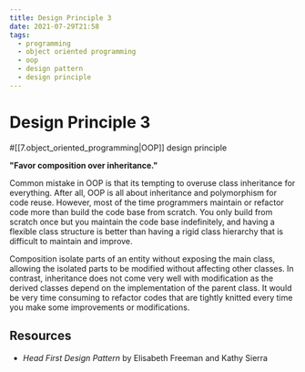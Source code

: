 ```yaml
---
title: Design Principle 3
date: 2021-07-29T21:58
tags:
  - programming
  - object oriented programming
  - oop
  - design pattern
  - design principle
---
```



# Design Principle 3

#[[7.object_oriented_programming|OOP]] design principle

**"Favor composition over inheritance."**

Common mistake in OOP is that its tempting to overuse class inheritance for
everything. After all, OOP is all about inheritance and polymorphism for code
reuse. However, most of the time programmers maintain or refactor code more than
build the code base from scratch. You only build from scratch once but you
maintain the code base indefinitely, and having a flexible class structure is
better than having a rigid class hierarchy that is difficult to maintain and
improve.

Composition isolate parts of an entity without exposing the main class, allowing
the isolated parts to be modified without affecting other classes. In contrast,
inheritance does not come very well with modification as the derived classes
depend on the implementation of the parent class. It would be very time
consuming to refactor codes that are tightly knitted every time you make some
improvements or modifications.

## Resources

- _Head First Design Pattern_ by Elisabeth Freeman and Kathy Sierra

